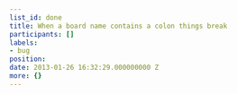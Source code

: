 ```yaml
---
list_id: done
title: When a board name contains a colon things break
participants: []
labels:
- bug
position: 
date: 2013-01-26 16:32:29.000000000 Z
more: {}
---
```


